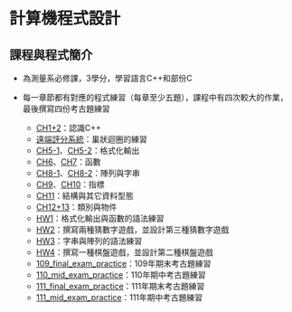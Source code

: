 計算機程式設計
==
## 課程與程式簡介
 - 為測量系必修課，3學分，學習語言C++和部份C
   
 - 每一章節都有對應的程式練習（每章至少五題），課程中有四次較大的作業，最後撰寫四份考古題練習
   - [CH1+2](https://github.com/janiceHuuu/janiceHuuu-112-2-computer-programming/tree/main/CH1%2B2)：認識C++
   - [遠端評分系統](https://github.com/janiceHuuu/janiceHuuu-112-2-computer-programming/tree/main/%E9%81%A0%E7%AB%AF%E8%A9%95%E5%88%86%E7%B3%BB%E7%B5%B1)：巢狀迴圈的練習
   - [CH5-1](https://github.com/janiceHuuu/janiceHuuu-112-2-computer-programming/tree/main/CH5-1)、[CH5-2](https://github.com/janiceHuuu/janiceHuuu-112-2-computer-programming/tree/main/CH5-2)：格式化輸出
   - [CH6](https://github.com/janiceHuuu/janiceHuuu-112-2-computer-programming/tree/main/CH6)、[CH7](https://github.com/janiceHuuu/janiceHuuu-112-2-computer-programming/tree/main/CH7)：函數
   - [CH8-1](https://github.com/janiceHuuu/janiceHuuu-112-2-computer-programming/tree/main/CH8-1)、[CH8-2](https://github.com/janiceHuuu/janiceHuuu-112-2-computer-programming/tree/main/CH8-2)：陣列與字串
   - [CH9](https://github.com/janiceHuuu/janiceHuuu-112-2-computer-programming/tree/main/CH9)、[CH10](https://github.com/janiceHuuu/janiceHuuu-112-2-computer-programming/tree/main/CH10)：指標
   - [CH11](https://github.com/janiceHuuu/janiceHuuu-112-2-computer-programming/tree/main/CH11)：結構與其它資料型態
   - [CH12+13](https://github.com/janiceHuuu/janiceHuuu-112-2-computer-programming/tree/main/CH12%2B13)：類別與物件
   - [HW1](https://github.com/janiceHuuu/janiceHuuu-112-2-computer-programming/tree/main/HW1)：格式化輸出與函數的語法練習
   - [HW2](https://github.com/janiceHuuu/janiceHuuu-112-2-computer-programming/tree/main/HW2)：撰寫兩種猜數字遊戲，並設計第三種猜數字遊戲
   - [HW3](https://github.com/janiceHuuu/janiceHuuu-112-2-computer-programming/tree/main/HW3)：字串與陣列的語法練習
   - [HW4](https://github.com/janiceHuuu/janiceHuuu-112-2-computer-programming/tree/main/HW4)：撰寫一種棋盤遊戲，並設計第二種棋盤遊戲
   - [109_final_exam_practice](https://github.com/janiceHuuu/janiceHuuu-112-2-computer-programming/tree/main/109_final_exam_practice)：109年期末考古題練習
   - [110_mid_exam_practice](https://github.com/janiceHuuu/janiceHuuu-112-2-computer-programming/tree/main/110_mid_exam_practice)：110年期中考古題練習
   - [111_final_exam_practice](https://github.com/janiceHuuu/janiceHuuu-112-2-computer-programming/tree/main/111_final_exam_practice)：111年期末考古題練習
   - [111_mid_exam_practice](https://github.com/janiceHuuu/janiceHuuu-112-2-computer-programming/tree/main/111_mid_exam_practice)：111年期中考古題練習
